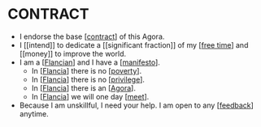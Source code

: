 # CONTRACT

- I endorse the base [[contract]] of this Agora.
- I [[intend]] to dedicate a [[significant fraction]] of my [[free time]] and [[money]] to improve the world.
- I am a [[Flancian]] and I have a [[manifesto]].
  - In [[Flancia]] there is no [[poverty]].
  - In [[Flancia]] there is no [[privilege]].
  - In [[Flancia]] there is an [[Agora]].
  - In [[Flancia]] we will one day [[meet]].
- Because I am unskillful, I need your help. I am open to any [[feedback]] anytime.

[//begin]: # "Autogenerated link references for markdown compatibility"
[contract]: contract "CONTRACT"
[free time]: free-time "Free Time"
[Flancian]: flancian "Flancian"
[manifesto]: manifesto "Manifesto"
[Flancia]: flancia "Flancia"
[poverty]: poverty "Poverty"
[privilege]: privilege "Privilege"
[Agora]: agora "Agora"
[meet]: meet "Meet"
[feedback]: feedback "Feedback"
[//end]: # "Autogenerated link references"